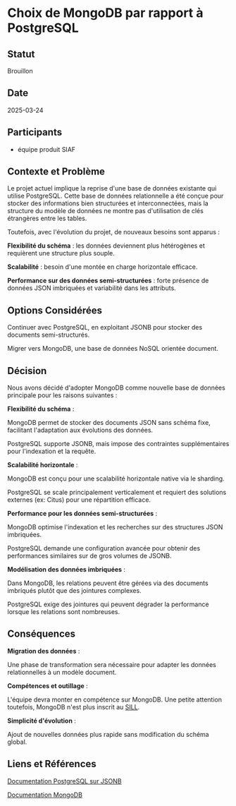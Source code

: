 # Choix de MongoDB par rapport à PostgreSQL

## Statut

Brouillon

## Date

2025-03-24

## Participants

- équipe produit SIAF

## Contexte et Problème

Le projet actuel implique la reprise d'une base de données existante qui utilise PostgreSQL. Cette base de données relationnelle a été conçue pour stocker des informations bien structurées et interconnectées, mais la structure du modèle de données ne montre pas d'utilisation de clés étrangères entre les tables.

Toutefois, avec l'évolution du projet, de nouveaux besoins sont apparus :

**Flexibilité du schéma** : les données deviennent plus hétérogènes et requièrent une structure plus souple.

**Scalabilité** : besoin d'une montée en charge horizontale efficace.

**Performance sur des données semi-structurées** : forte présence de données JSON imbriquées et variabilité dans les attributs.

## Options Considérées

Continuer avec PostgreSQL, en exploitant JSONB pour stocker des documents semi-structurés.

Migrer vers MongoDB, une base de données NoSQL orientée document.

## Décision

Nous avons décidé d'adopter MongoDB comme nouvelle base de données principale pour les raisons suivantes :

**Flexibilité du schéma** :

MongoDB permet de stocker des documents JSON sans schéma fixe, facilitant l'adaptation aux évolutions des données.

PostgreSQL supporte JSONB, mais impose des contraintes supplémentaires pour l'indexation et la requête.

**Scalabilité horizontale** :

MongoDB est conçu pour une scalabilité horizontale native via le sharding.

PostgreSQL se scale principalement verticalement et requiert des solutions externes (ex: Citus) pour une répartition efficace.

**Performance pour les données semi-structurées** :

MongoDB optimise l'indexation et les recherches sur des structures JSON imbriquées.

PostgreSQL demande une configuration avancée pour obtenir des performances similaires sur de gros volumes de JSONB.

**Modélisation des données imbriquées** :

Dans MongoDB, les relations peuvent être gérées via des documents imbriqués plutôt que des jointures complexes.

PostgreSQL exige des jointures qui peuvent dégrader la performance lorsque les relations sont nombreuses.

## Conséquences

**Migration des données** :

Une phase de transformation sera nécessaire pour adapter les données relationnelles à un modèle document.

**Compétences et outillage** :

L'équipe devra monter en compétence sur MongoDB. Une petite attention toutefois, MongoDB n'est plus inscrit au [SILL](https://code.gouv.fr/sill).


**Simplicité d'évolution** :

Ajout de nouvelles données plus rapide sans modification du schéma global.





## Liens et Références

[Documentation PostgreSQL sur JSONB](https://www.postgresql.org/docs/current/datatype-json.html)

[Documentation MongoDB](https://www.mongodb.com/docs/)